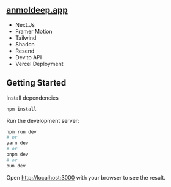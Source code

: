 ## [anmoldeep.app](https://anmoldeep.vercel.app/)
* Next.Js
* Framer Motion
* Tailwind
* Shadcn
* Resend
* Dev.to API
* Vercel Deployment

## Getting Started
Install dependencies
```bash
npm install
```
Run the development server:
```bash
npm run dev
# or
yarn dev
# or
pnpm dev
# or
bun dev
```

Open [http://localhost:3000](http://localhost:3000) with your browser to see the result.
